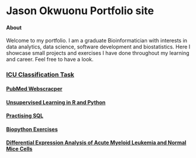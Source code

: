 # Jason Okwuonu Portfolio site

#### About

Welcome to my portfolio. I am a graduate Bioinformatician with interests in data analytics, data science, software development and biostatistics.  Here I showcase small projects and exercises I have done throughout my learning and career. Feel free to have a look.

### [ICU Classification Task](https://github.com/JasonUUO/Classification-of-ICU-data) 

#### [PubMed Webscracper](https://github.com/JasonUUO/Pubmed_Rabies_Webscraper)

#### [Unsupervised Learning in R and Python](https://github.com/JasonUUO/Unsupervised_learning_R_and_Python)

#### [Practising SQL](https://github.com/JasonUUO/Practising_SQL)


#### [Biopython Exercises](https://github.com/JasonUUO/Biopython_Exercises) 

#### [Differential Expression Analysis of Acute Myeloid Leukemia and Normal Mice Cells](https://github.com/JasonUUO/Differential_Expression_of_AML_and_normal_Mice_Cells) 


